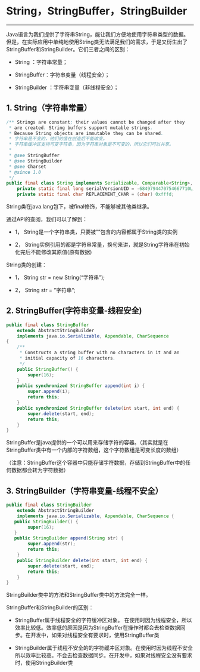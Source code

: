 # String，StringBuffer，StringBuilder

---

Java语言为我们提供了字符串String，能让我们方便地使用字符串类型的数据。但是，在实际应用中单纯地使用String类无法满足我们的需求，于是又衍生出了StringBuffer和StringBuilder。它们三者之间的区别：

* String ：字符串常量；
* StringBuffer：字符串变量（线程安全）；

* StringBuilder ：字符串变量（非线程安全）；

## 1. String（字符串常量）

```java
/** Strings are constant; their values cannot be changed after they
 * are created. String buffers support mutable strings.
 * Because String objects are immutable they can be shared. 
 * 字符串是不变的，他们的值在创造后不能改变。
 * 字符串缓冲区支持可变字符串，因为字符串对象是不可变的，所以它们可以共享。
 * 
 * @see StringBuffer
 * @see StringBuilder
 * @see Charset
 * @since 1.0
 */
public final class String implements Serializable, Comparable<String>, CharSequence {
    private static final long serialVersionUID = -6849794470754667710L;
    private static final char REPLACEMENT_CHAR = (char) 0xfffd;
```

String类在java.lang包下，被final修饰，不能够被其他类继承。

通过API的查阅，我们可以了解到：

* 1，  String是一个字符串类，只要被””包含的内容都属于String类的实例

* 2，  String实例引用的都是字符串常量，换句来讲，就是String字符串在初始化完后不能修改其原值\(原有数据\)

String类的创建：

* 1，  String  str = new String\(“字符串”\);

* 2，  String  str = ”字符串”;

## 2. StringBuffer\(字符串变量-线程安全\)

```java
public final class StringBuffer
    extends AbstractStringBuilder
    implements java.io.Serializable, Appendable, CharSequence
{
    /**
     * Constructs a string buffer with no characters in it and an
     * initial capacity of 16 characters.
     */
    public StringBuffer() {
        super(16);
    }
    public synchronized StringBuffer append(int i) {
        super.append(i);
        return this;
    }
    public synchronized StringBuffer delete(int start, int end) {
        super.delete(start, end);
        return this;
    }
}
```

StringBuffer是java提供的一个可以用来存储字符的容器。（其实就是在StringBuffer类中有一个内部的字符数组，这个字符数组是可变长度的数组）

（注意：StringBuffer这个容器中只能存储字符数据，存储到StringBuffer中的任何数据都会转为字符数据）

## 3. StringBuilder（字符串变量-线程不安全）

```java
public final class StringBuilder 
    extends AbstractStringBuilder 
    implements java.io.Serializable, Appendable, CharSequence {
   public StringBuilder() {
        super(16);
   }
   public StringBuilder append(String str) {
        super.append(str);
        return this;
    }
    public StringBuilder delete(int start, int end) {
        super.delete(start, end);
        return this;
    }
}
```

StringBuilder类中的方法和StringBuffer类中的方法完全一样。

StringBuffer和StringBuilder的区别：

* StringBuffer属于线程安全的字符缓冲区对象。 在使用时因为线程安全，所以效率比较低。效率低的原因是因为StringBuffer在操作时都会去检查数据同步。在开发中，如果对线程安全有要求时，使用StringBuffer类

* StringBuilder属于线程不安全的的字符缓冲区对象。在使用时因为线程不安全所以效率比较高。不会去检查数据同步。在开发中，如果对线程安全没有要求时，使用StringBuilder类



